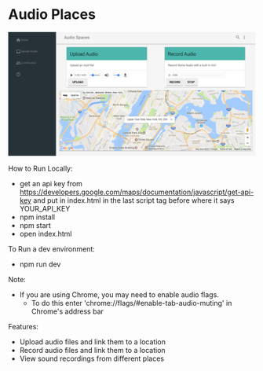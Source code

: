 # Audio Places

![alt tag](./client/assets/landingPage.png)

How to Run Locally:
- get an api key from https://developers.google.com/maps/documentation/javascript/get-api-key and put in index.html in the last script tag before </body> where it says YOUR_API_KEY
- npm install
- npm start
- open index.html

To Run a dev environment:
- npm run dev

Note:
- If you are using Chrome, you may need to enable audio flags.
  - To do this enter 'chrome://flags/#enable-tab-audio-muting' in Chrome's address bar

Features:
- Upload audio files and link them to a location
- Record audio files and link them to a location
- View sound recordings from different places

